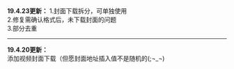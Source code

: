 **19.4.23更新：**
1.封面下载拆分，可单独使用  
2.修复需确认格式后，未下载封面的问题  
3.部分去重  

---

**19.4.20更新：**  
添加视频封面下载（但愿封面地址插入值不是随机的(;¬_¬)
